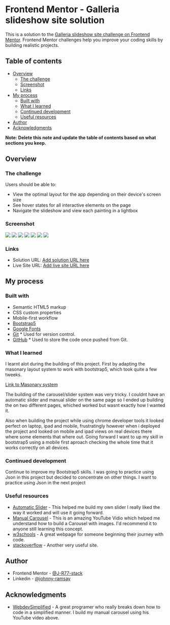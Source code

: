
# Frontend Mentor - Galleria slideshow site solution

This is a solution to the [Galleria slideshow site challenge on Frontend Mentor](https://www.frontendmentor.io/challenges/galleria-slideshow-site-tEA4pwsa6). Frontend Mentor challenges help you improve your coding skills by building realistic projects.

## Table of contents

- [Overview](#overview)
  - [The challenge](#the-challenge)
  - [Screenshot](#screenshot)
  - [Links](#links)
- [My process](#my-process)
  - [Built with](#built-with)
  - [What I learned](#what-i-learned)
  - [Continued development](#continued-development)
  - [Useful resources](#useful-resources)
- [Author](#author)
- [Acknowledgments](#acknowledgments)

**Note: Delete this note and update the table of contents based on what sections you keep.**

## Overview

### The challenge

Users should be able to:

- View the optimal layout for the app depending on their device's screen size
- See hover states for all interactive elements on the page
- Navigate the slideshow and view each painting in a lightbox

### Screenshot

![](assets/images/screenshots/responsiveGallery.png)
![](assets/images/screenshots/largeScreenMain.png)
![](assets/images/screenshots/MediumScreenMain.png)
![](assets/images/screenshots/SmallScreenMain.png)
![](assets/images/screenshots/largeScreenGallery.png)
![](assets/images/screenshots/MediumScreenGallery.png)
![](assets/images/screenshots/SmallScreenGallery.png)

### Links

- Solution URL: [Add solution URL here](https://your-solution-url.com)
- Live Site URL: [Add live site URL here](https://j-r77-stack.github.io/Gallery-slideshow-site/index.html)

## My process

### Built with

- Semantic HTML5 markup
- CSS custom properties
- Mobile-first workflow
- [Bootstrap5](https://getbootstrap.com/)
- [Google Fonts](https://fonts.google.com/)
- [Git](https://git-scm.com/)
      * Used for version control.
- [GitHub](https://github.com/)
      * Used to store the code once pushed from Git. 


### What I learned

I learnt alot during the building of this project. First by adapting the masonary layout system to work with bootstrap5, which took quite a few tweeks.

[Link to Masonary system](https://getbootstrap.com/docs/5.0/examples/masonry/)

The building of the carousel/slider system was very tricky. I couldnt have an automatic slider and manual slider on the same page so I ended up building the on two different pages, whiched worked but wasnt exactly how I wanted it.

Also when building the project while using chrome developer tools it looked perfect on laptop, ipad and mobile, frustratingly however when i deployed the project and looked on mobile and ipad views on real devices there where some elements that where out. Going forward I want to up my skill in bootstrap5 using a mobile first aproach checking the whole time that it works correctly on all devices.

### Continued development

Continue to improve my Bootstrap5 skills.
I was going to practice using Json in this project but decided to concentrate on other things. I want to practice using Json in the next project


### Useful resources

- [Automatic Slider](https://codepen.io/SitePoint/pen/zqVGQK) - This helped me build my own slider I really liked the way it worked and will use it going forward.
- [Manual Carousel](https://www.youtube.com/watch?v=9HcxHDS2w1s) - This is an amazing YouTube Vidio which helped me understand how to build a Carousel with images. I'd recommend it to anyone still learning this concept.
- [w3schools](https://www.w3schools.com/) - A great webpage for someone beginning their journey with code.
- [stackoverflow](https://stackoverflow.com/) - Another very useful site.


## Author
- Frontend Mentor - [@J-R77-stack](https://www.frontendmentor.io/profile/J-R77-stack)
- Linkedin - [@johnny-ramsay](https://www.linkedin.com/in/johnny-ramsay-developer/)


## Acknowledgments

- [WebdevSimplified](https://courses.webdevsimplified.com/) - A great programer who really breaks down how to code in a simplified manner. I build my manual carousel using his YouTube video above.


